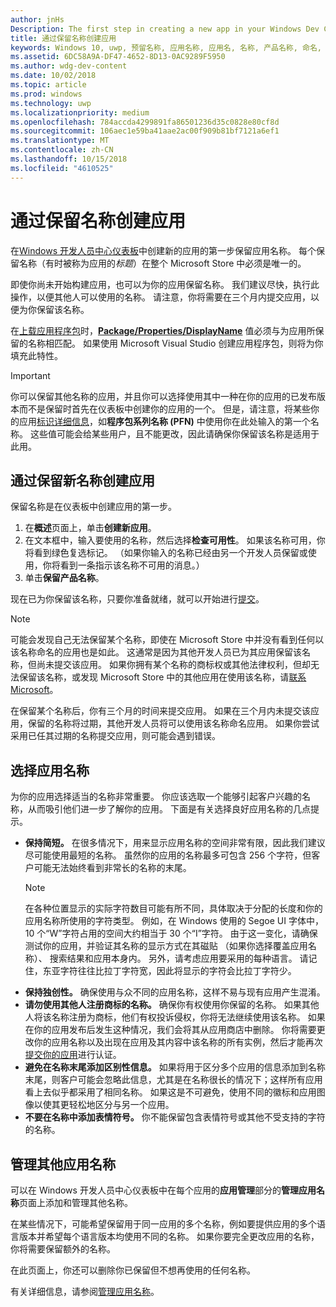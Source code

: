 ```yaml
---
author: jnHs
Description: The first step in creating a new app in your Windows Dev Center dashboard is reserving an app name. See how to reserve app names and find suggestions for choosing a great name for your app.
title: 通过保留名称创建应用
keywords: Windows 10, uwp, 预留名称, 应用名称, 应用名, 名称, 产品名称, 命名, 保留名称, 标题, 名, 题目
ms.assetid: 6DC58A9A-DF47-4652-8D13-0AC9289F5950
ms.author: wdg-dev-content
ms.date: 10/02/2018
ms.topic: article
ms.prod: windows
ms.technology: uwp
ms.localizationpriority: medium
ms.openlocfilehash: 784accda4299891fa86501236d35c0828e80cf8d
ms.sourcegitcommit: 106aec1e59ba41aae2ac00f909b81bf7121a6ef1
ms.translationtype: MT
ms.contentlocale: zh-CN
ms.lasthandoff: 10/15/2018
ms.locfileid: "4610525"
---
```

# <a name="create-your-app-by-reserving-a-name"></a>通过保留名称创建应用

在[Windows 开发人员中心仪表板](https://partner.microsoft.com/dashboard)中创建新的应用的第一步保留应用名称。 每个保留名称（有时被称为应用的*标题*）在整个 Microsoft Store 中必须是唯一的。

即使你尚未开始构建应用，也可以为你的应用保留名称。 我们建议尽快，执行此操作，以便其他人可以使用的名称。 请注意，你将需要在三个月内提交应用，以便为你保留该名称。

在[上载应用程序包](upload-app-packages.md)时，[**Package/Properties/DisplayName**](https://docs.microsoft.com/uwp/schemas/appxpackage/uapmanifestschema/element-displayname) 值必须与为应用所保留的名称相匹配。 如果使用 Microsoft Visual Studio 创建应用程序包，则将为你填充此特性。

> [!IMPORTANT]
> 你可以保留其他名称的应用，并且你可以选择使用其中一种在你的应用的已发布版本而不是保留时首先在仪表板中创建你的应用的一个。 但是，请注意，将某些你的应用[标识详细信息](view-app-identity-details.md)，如**程序包系列名称 (PFN)** 中使用你在此处输入的第一个名称。 这些值可能会给某些用户，且不能更改，因此请确保你保留该名称是适用于此用。


## <a name="create-your-app-by-reserving-a-new-name"></a>通过保留新名称创建应用

保留名称是在仪表板中创建应用的第一步。 

1.  在**概述**页面上，单击**创建新应用**。
2.  在文本框中，输入要使用的名称，然后选择**检查可用性**。 如果该名称可用，你将看到绿色复选标记。 （如果你输入的名称已经由另一个开发人员保留或使用，你将看到一条指示该名称不可用的消息。）
3.  单击**保留产品名称**。

现在已为你保留该名称，只要你准备就绪，就可以开始进行[提交](app-submissions.md)。 

> [!NOTE]
> 可能会发现自己无法保留某个名称，即使在 Microsoft Store 中并没有看到任何以该名称命名的应用也是如此。 这通常是因为其他开发人员已为其应用保留该名称，但尚未提交该应用。 如果你拥有某个名称的商标权或其他法律权利，但却无法保留该名称，或发现 Microsoft Store 中的其他应用在使用该名称，请[联系 Microsoft](http://go.microsoft.com/fwlink/p/?LinkId=233777)。

在保留某个名称后，你有三个月的时间来提交应用。 如果在三个月内未提交该应用，保留的名称将过期，其他开发人员将可以使用该名称命名应用。 如果你尝试采用已任其过期的名称提交应用，则可能会遇到错误。


## <a name="choosing-your-apps-name"></a>选择应用名称

为你的应用选择适当的名称非常重要。 你应该选取一个能够引起客户兴趣的名称，从而吸引他们进一步了解你的应用。 下面是有关选择良好应用名称的几点提示。

-   **保持简短。** 在很多情况下，用来显示应用名称的空间非常有限，因此我们建议尽可能使用最短的名称。 虽然你的应用的名称最多可包含 256 个字符，但客户可能无法始终看到非常长的名称的末尾。
    > [!NOTE]
    > 在各种位置显示的实际字符数目可能有所不同，具体取决于分配的长度和你的应用名称所使用的字符类型。 例如，在 Windows 使用的 Segoe UI 字体中，10 个“W”字符占用的空间大约相当于 30 个“I”字符。 由于这一变化，请确保测试你的应用，并验证其名称的显示方式在其磁贴 （如果你选择覆盖应用名称）、 搜索结果和应用本身内。 另外，请考虑应用要采用的每种语言。 请记住，东亚字符往往比拉丁字符宽，因此将显示的字符会比拉丁字符少。
-   **保持独创性。** 确保使用与众不同的应用名称，这样不易与现有应用产生混淆。
-   **请勿使用其他人注册商标的名称。** 确保你有权使用你保留的名称。 如果其他人将该名称注册为商标，他们有权投诉侵权，你将无法继续使用该名称。 如果在你的应用发布后发生这种情况，我们会将其从应用商店中删除。 你将需要更改你的应用名称以及出现在应用及其内容中该名称的所有实例，然后才能再次[提交你的应用](app-submissions.md)进行认证。
-   **避免在名称末尾添加区别性信息。** 如果将用于区分多个应用的信息添加到名称末尾，则客户可能会忽略此信息，尤其是在名称很长的情况下；这样所有应用看上去似乎都采用了相同名称。 如果这是不可避免，使用不同的徽标和应用图像以使其更轻松地区分与另一个应用。
-   **不要在名称中添加表情符号。** 你不能保留包含表情符号或其他不受支持的字符的名称。


## <a name="manage-additional-app-names"></a>管理其他应用名称

可以在 Windows 开发人员中心仪表板中在每个应用的**应用管理**部分的**管理应用名称**页面上添加和管理其他名称。

在某些情况下，可能希望保留用于同一应用的多个名称，例如要提供应用的多个语言版本并希望每个语言版本均使用不同的名称。 如果你要完全更改应用的名称，你将需要保留额外的名称。

在此页面上，你还可以删除你已保留但不想再使用的任何名称。

有关详细信息，请参阅[管理应用名称](manage-app-names.md)。

 

 





